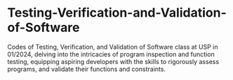 # Testing-Verification-and-Validation-of-Software
Codes of Testing, Verification, and Validation of Software class at USP in 01/2024, delving into the intricacies of program inspection and function testing, equipping aspiring developers with the skills to rigorously assess programs, and validate their functions and constraints.
